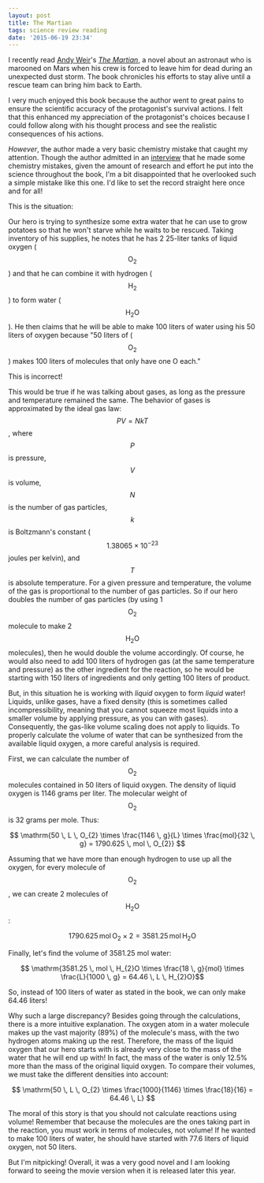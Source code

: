 ```yaml
---
layout: post
title: The Martian
tags: science review reading
date: '2015-06-19 23:34'
---
```


I recently read [Andy Weir](http://www.andyweirauthor.com/)'s [_The Martian_](http://smile.amazon.com/dp/B00EMXBDMA), a novel about an astronaut who is marooned on Mars when his crew is forced to leave him for dead during an unexpected dust storm. The book chronicles his efforts to stay alive until a rescue team can bring him back to Earth.

<!--more-->

I very much enjoyed this book because the author went to great pains to ensure the scientific accuracy of the protagonist's survival actions. I felt that this enhanced my appreciation of the protagonist's choices because I could follow along with his thought process and see the realistic consequences of his actions.

_However_, the author made a very basic chemistry mistake that caught my attention. Though the author admitted in an [interview][b0a5267e] that he made some chemistry mistakes, given the amount of research and effort he put into the science throughout the book, I'm a bit disappointed that he overlooked such a simple mistake like this one. I'd like to set the record straight here once and for all!

This is the situation:

Our hero is trying to synthesize some extra water that he can use to grow potatoes so that he won't starve while he waits to be rescued. Taking inventory of his supplies, he notes that he has 2 25-liter tanks of liquid oxygen ($$ \mathrm{O_{2}} $$) and that he can combine it with hydrogen ($$ \mathrm{H_{2}} $$) to form water ($$ \mathrm{H_{2}O} $$). He then claims that he will be able to make 100 liters of water using his 50 liters of oxygen because "50 liters of ($$ \mathrm{O_{2}} $$) makes 100 liters of molecules that only have one O each."

This is incorrect!

This would be true if he was talking about gases, as long as the pressure and temperature remained the same. The behavior of gases is approximated by the ideal gas law: $$PV=NkT$$, where $$P$$ is pressure, $$V$$ is volume, $$N$$ is the number of gas particles, $$k$$ is Boltzmann's constant ($$1.38065 \times 10^{-23}$$ joules per kelvin), and $$T$$ is absolute temperature. For a given pressure and temperature, the volume of the gas is proportional to the number of gas particles. So if our hero doubles the number of gas particles (by using 1 $$ \mathrm{O_{2}} $$ molecule to make 2 $$ \mathrm{H_{2}O} $$ molecules), then he would double the volume accordingly. Of course, he would also need to add 100 liters of hydrogen gas (at the same temperature and pressure) as the other ingredient for the reaction, so he would be starting with 150 liters of ingredients and only getting 100 liters of product.

But, in this situation he is working with _liquid_ oxygen to form _liquid_ water! Liquids, unlike gases, have a fixed density (this is sometimes called incompressibility, meaning that you cannot squeeze most liquids into a smaller volume by applying pressure, as you can with gases). Consequently, the gas-like volume scaling does not apply to liquids. To properly calculate the volume of water that can be synthesized from the available liquid oxygen, a more careful analysis is required.

First, we can calculate the number of $$ \mathrm{O_{2}} $$ molecules contained in 50 liters of liquid oxygen. The density of liquid oxygen is 1146 grams per liter. The molecular weight of $$ \mathrm{O_{2}} $$ is 32 grams per mole. Thus:

$$ \mathrm{50 \, L \, O_{2} \times \frac{1146 \, g}{L} \times \frac{mol}{32 \, g} = 1790.625 \, mol \, O_{2}} $$

Assuming that we have more than enough hydrogen to use up all the oxygen, for every molecule of $$ \mathrm{O_{2}} $$, we can create 2 molecules of $$ \mathrm{H_{2}O} $$:

$$ 1790.625 \mathrm{\, mol \, O_{2} \times 2 = 3581.25 \, mol \, H_{2}O} $$

Finally, let's find the volume of 3581.25 mol water:

$$ \mathrm{3581.25 \, mol \, H_{2}O \times \frac{18 \, g}{mol} \times \frac{L}{1000 \, g} = 64.46 \, L \, H_{2}O}$$

So, instead of 100 liters of water as stated in the book, we can only make 64.46 liters!

Why such a large discrepancy? Besides going through the calculations, there is a more intuitive explanation. The oxygen atom in a water molecule makes up the vast majority (89%) of the molecule's mass, with the two hydrogen atoms making up the rest. Therefore, the mass of the liquid oxygen that our hero starts with is already very close to the mass of the water that he will end up with! In fact, the mass of the water is only 12.5% more than the mass of the original liquid oxygen. To compare their volumes, we must take the different densities into account:

$$ \mathrm{50 \, L \, O_{2} \times \frac{1000}{1146} \times \frac{18}{16} = 64.46 \, L} $$

The moral of this story is that you should not calculate reactions using volume! Remember that because the molecules are the ones taking part in the reaction, you must work in terms of molecules, not volume! If he wanted to make 100 liters of water, he should have started with 77.6 liters of liquid oxygen, not 50 liters.

But I'm nitpicking! Overall, it was a very good novel and I am looking forward to seeing the movie version when it is released later this year.

  [b0a5267e]: https://youtu.be/5SemyzKgaUU?t=2162 "Adam Savage Interviews 'The Martian' Author Andy Weir"
